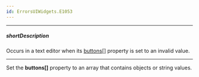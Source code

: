 ```yaml
---
id: ErrorsUIWidgets.E1053
---
```

---
##### shortDescription
Occurs in a text editor when its [buttons[]](/Documentation/ApiReference/UI_Components/dxTextBox/Configuration/buttons/) property is set to an invalid value.

---
Set the **buttons[]** property to an array that contains objects or string values.